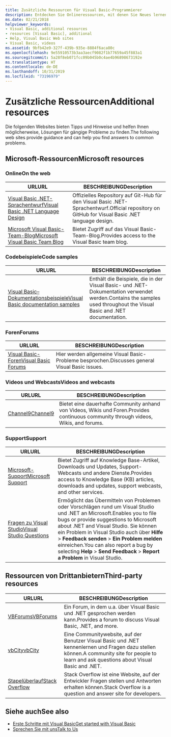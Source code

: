 ```yaml
---
title: Zusätzliche Ressourcen für Visual Basic-Programmierer
description: Entdecken Sie Onlineressourcen, mit denen Sie Neues lernen, Fragen stellen und mehr Informationen zu Visual Basic erhalten können.
ms.date: 02/21/2018
helpviewer_keywords:
- Visual Basic, additional resources
- resources [Visual Basic], additional
- Help, Visual Basic Web sites
- Visual Basic, videos
ms.assetid: 9bfb42e9-327f-439b-935e-8884f6aca80c
ms.openlocfilehash: 9e55910573b3aa3aecf9082f1b77659a45f883a1
ms.sourcegitcommit: 5a28f8eb071fcc09b045b0c4ae4b96898673192e
ms.translationtype: HT
ms.contentlocale: de-DE
ms.lasthandoff: 10/31/2019
ms.locfileid: "73196979"
---
```

# <a name="additional-resources"></a><span data-ttu-id="080ac-103">Zusätzliche Ressourcen</span><span class="sxs-lookup"><span data-stu-id="080ac-103">Additional resources</span></span>

<span data-ttu-id="080ac-104">Die folgenden Websites bieten Tipps und Hinweise und helfen Ihnen möglicherweise, Lösungen für gängige Probleme zu finden.</span><span class="sxs-lookup"><span data-stu-id="080ac-104">The following web sites provide guidance and can help you find answers to common problems.</span></span>

## <a name="microsoft-resources"></a><span data-ttu-id="080ac-105">Microsoft-Ressourcen</span><span class="sxs-lookup"><span data-stu-id="080ac-105">Microsoft resources</span></span>

### <a name="on-the-web"></a><span data-ttu-id="080ac-106">Online</span><span class="sxs-lookup"><span data-stu-id="080ac-106">On the web</span></span>

|<span data-ttu-id="080ac-107">URL</span><span class="sxs-lookup"><span data-stu-id="080ac-107">URL</span></span>|<span data-ttu-id="080ac-108">BESCHREIBUNG</span><span class="sxs-lookup"><span data-stu-id="080ac-108">Description</span></span>|
|----------|----------------|
|[<span data-ttu-id="080ac-109">Visual Basic .NET-Sprachentwurf</span><span class="sxs-lookup"><span data-stu-id="080ac-109">Visual Basic .NET Language Design</span></span>](https://github.com/dotnet/vblang)|<span data-ttu-id="080ac-110">Offizielles Repository auf Git-Hub für den Visual Basic .NET-Sprachentwurf.</span><span class="sxs-lookup"><span data-stu-id="080ac-110">Official repository on GitHub for Visual Basic .NET language design.</span></span>|
|[<span data-ttu-id="080ac-111">Microsoft Visual Basic-Team-Blog</span><span class="sxs-lookup"><span data-stu-id="080ac-111">Microsoft Visual Basic Team Blog</span></span>](https://devblogs.microsoft.com/vbteam/)|<span data-ttu-id="080ac-112">Bietet Zugriff auf das Visual Basic-Team-Blog.</span><span class="sxs-lookup"><span data-stu-id="080ac-112">Provides access to the Visual Basic team blog.</span></span>|

### <a name="code-samples"></a><span data-ttu-id="080ac-113">Codebeispiele</span><span class="sxs-lookup"><span data-stu-id="080ac-113">Code samples</span></span>

|<span data-ttu-id="080ac-114">URL</span><span class="sxs-lookup"><span data-stu-id="080ac-114">URL</span></span>|<span data-ttu-id="080ac-115">BESCHREIBUNG</span><span class="sxs-lookup"><span data-stu-id="080ac-115">Description</span></span>|
|----------|----------------|
|[<span data-ttu-id="080ac-116">Visual Basic– Dokumentationsbeispiele</span><span class="sxs-lookup"><span data-stu-id="080ac-116">Visual Basic documentation samples</span></span>](https://github.com/dotnet/samples/tree/master/snippets/visualbasic)|<span data-ttu-id="080ac-117">Enthält die Beispiele, die in der Visual Basic- und .NET-Dokumentation verwendet werden.</span><span class="sxs-lookup"><span data-stu-id="080ac-117">Contains the samples used throughout the Visual Basic and .NET documentation.</span></span>|

### <a name="forums"></a><span data-ttu-id="080ac-118">Foren</span><span class="sxs-lookup"><span data-stu-id="080ac-118">Forums</span></span>

|<span data-ttu-id="080ac-119">URL</span><span class="sxs-lookup"><span data-stu-id="080ac-119">URL</span></span>|<span data-ttu-id="080ac-120">BESCHREIBUNG</span><span class="sxs-lookup"><span data-stu-id="080ac-120">Description</span></span>|
|----------|----------------|
|[<span data-ttu-id="080ac-121">Visual Basic-Foren</span><span class="sxs-lookup"><span data-stu-id="080ac-121">Visual Basic Forums</span></span>](https://social.msdn.microsoft.com/Forums/vstudio/home?forum=vbgeneral)|<span data-ttu-id="080ac-122">Hier werden allgemeine Visual Basic-Probleme besprochen.</span><span class="sxs-lookup"><span data-stu-id="080ac-122">Discusses general Visual Basic issues.</span></span>|

### <a name="videos-and-webcasts"></a><span data-ttu-id="080ac-123">Videos und Webcasts</span><span class="sxs-lookup"><span data-stu-id="080ac-123">Videos and webcasts</span></span>

|<span data-ttu-id="080ac-124">URL</span><span class="sxs-lookup"><span data-stu-id="080ac-124">URL</span></span>|<span data-ttu-id="080ac-125">BESCHREIBUNG</span><span class="sxs-lookup"><span data-stu-id="080ac-125">Description</span></span>|
|----------|----------------|
|[<span data-ttu-id="080ac-126">Channel9</span><span class="sxs-lookup"><span data-stu-id="080ac-126">Channel9</span></span>](https://channel9.msdn.com/)|<span data-ttu-id="080ac-127">Bietet eine dauerhafte Community anhand von Videos, Wikis und Foren.</span><span class="sxs-lookup"><span data-stu-id="080ac-127">Provides continuous community through videos, Wikis, and forums.</span></span>|

### <a name="support"></a><span data-ttu-id="080ac-128">Support</span><span class="sxs-lookup"><span data-stu-id="080ac-128">Support</span></span>

|<span data-ttu-id="080ac-129">URL</span><span class="sxs-lookup"><span data-stu-id="080ac-129">URL</span></span>|<span data-ttu-id="080ac-130">BESCHREIBUNG</span><span class="sxs-lookup"><span data-stu-id="080ac-130">Description</span></span>|
|----------|----------------|
|[<span data-ttu-id="080ac-131">Microsoft-Support</span><span class="sxs-lookup"><span data-stu-id="080ac-131">Microsoft Support</span></span>](https://support.microsoft.com)|<span data-ttu-id="080ac-132">Bietet Zugriff auf Knowledge Base-Artikel, Downloads und Updates, Support-Webcasts und andere Dienste.</span><span class="sxs-lookup"><span data-stu-id="080ac-132">Provides access to Knowledge Base (KB) articles, downloads and updates, support webcasts, and other services.</span></span>|
|[<span data-ttu-id="080ac-133">Fragen zu Visual Studio</span><span class="sxs-lookup"><span data-stu-id="080ac-133">Visual Studio Questions</span></span>](https://developercommunity.visualstudio.com)|<span data-ttu-id="080ac-134">Ermöglicht das Übermitteln von Problemen oder Vorschlägen rund um Visual Studio und .NET an Microsoft.</span><span class="sxs-lookup"><span data-stu-id="080ac-134">Enables you to file bugs or provide suggestions to Microsoft about .NET and Visual Studio.</span></span> <span data-ttu-id="080ac-135">Sie können ein Problem in Visual Studio auch über **Hilfe** > **Feedback senden** > **Ein Problem melden** einreichen.</span><span class="sxs-lookup"><span data-stu-id="080ac-135">You can also report a bug by selecting **Help** > **Send Feedback** > **Report a Problem** in Visual Studio.</span></span>|

## <a name="third-party-resources"></a><span data-ttu-id="080ac-136">Ressourcen von Drittanbietern</span><span class="sxs-lookup"><span data-stu-id="080ac-136">Third-party resources</span></span>

|<span data-ttu-id="080ac-137">URL</span><span class="sxs-lookup"><span data-stu-id="080ac-137">URL</span></span>|<span data-ttu-id="080ac-138">BESCHREIBUNG</span><span class="sxs-lookup"><span data-stu-id="080ac-138">Description</span></span>|
|----------|----------------|
|[<span data-ttu-id="080ac-139">VBForums</span><span class="sxs-lookup"><span data-stu-id="080ac-139">VBForums</span></span>](http://www.vbforums.com/)|<span data-ttu-id="080ac-140">Ein Forum, in dem u.a. über Visual Basic und .NET gesprochen werden kann.</span><span class="sxs-lookup"><span data-stu-id="080ac-140">Provides a forum to discuss Visual Basic, .NET, and more.</span></span>|
|[<span data-ttu-id="080ac-141">vbCity</span><span class="sxs-lookup"><span data-stu-id="080ac-141">vbCity</span></span>](http://vbcity.com/)|<span data-ttu-id="080ac-142">Eine Communitywebsite, auf der Benutzer Visual Basic und .NET kennenlernen und Fragen dazu stellen können.</span><span class="sxs-lookup"><span data-stu-id="080ac-142">A community site for people to learn and ask questions about Visual Basic and .NET.</span></span>|
|[<span data-ttu-id="080ac-143">Stapelüberlauf</span><span class="sxs-lookup"><span data-stu-id="080ac-143">Stack Overflow</span></span>](https://stackoverflow.com/questions/tagged/vb.net)|<span data-ttu-id="080ac-144">Stack Overflow ist eine Website, auf der Entwickler Fragen stellen und Antworten erhalten können.</span><span class="sxs-lookup"><span data-stu-id="080ac-144">Stack Overflow is a question and answer site for developers.</span></span>|

## <a name="see-also"></a><span data-ttu-id="080ac-145">Siehe auch</span><span class="sxs-lookup"><span data-stu-id="080ac-145">See also</span></span>

- [<span data-ttu-id="080ac-146">Erste Schritte mit Visual Basic</span><span class="sxs-lookup"><span data-stu-id="080ac-146">Get started with Visual Basic</span></span>](../../visual-basic/getting-started/index.md)
- [<span data-ttu-id="080ac-147">Sprechen Sie mit uns</span><span class="sxs-lookup"><span data-stu-id="080ac-147">Talk to Us</span></span>](/visualstudio/ide/feedback-options)
